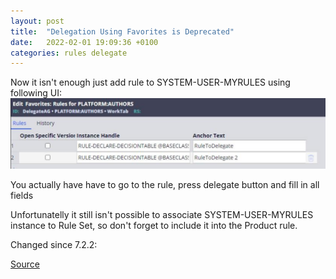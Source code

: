 ```yaml
---
layout: post
title:  "Delegation Using Favorites is Deprecated"
date:   2022-02-01 19:09:36 +0100
categories: rules delegate
---
```

Now it isn't enough just add rule to SYSTEM-USER-MYRULES using following UI:
![Delegation Favorites](/assets/delegation-favorites.png)


You actually have have to go to the rule, press delegate button and fill in all fields

Unfortunatelly it still isn't possible to associate SYSTEM-USER-MYRULES instance to Rule Set, so don't forget to include it into the Product rule.

Changed since 7.2.2:

[Source](https://collaborate.pega.com/question/add-favorite-vs-delegate)